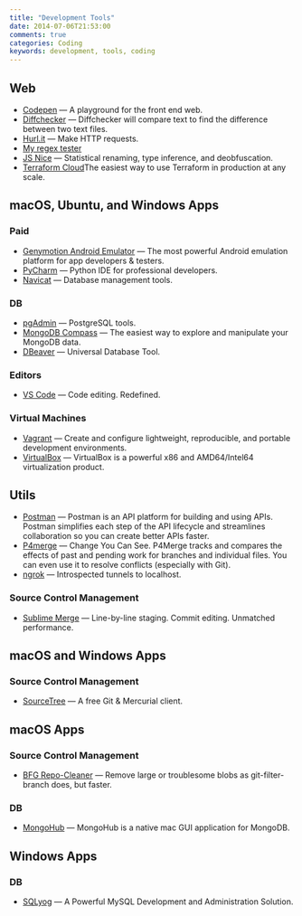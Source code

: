 ```yaml
---
title: "Development Tools"
date: 2014-07-06T21:53:00
comments: true
categories: Coding
keywords: development, tools, coding
---
```


## Web

* [Codepen](http://codepen.io/) — A playground for the front end web.
* [Diffchecker](http://www.diffchecker.com/diff) — Diffchecker will compare text to find the difference between two text files.
* [Hurl.it](http://www.hurl.it/) — Make HTTP requests.
* [My regex tester](http://www.myregextester.com/index.php)
* [JS Nice](http://jsnice.org/) — Statistical renaming, type inference, and deobfuscation.
* [Terraform Cloud](https://www.terraform.io/cloud)The easiest way to use Terraform in production at any scale.

## macOS, Ubuntu, and Windows Apps

### Paid

* [Genymotion Android Emulator](https://www.genymotion.com/desktop/) — The most powerful Android emulation platform for app developers & testers.
* [PyCharm](https://www.jetbrains.com/pycharm/) — Python IDE for professional developers.
* [Navicat](http://www.navicat.com/products) — Database management tools.

### DB

* [pgAdmin](http://www.pgadmin.org/) — PostgreSQL tools.
* [MongoDB Compass](https://www.mongodb.com/products/compass) — The easiest way to explore and manipulate your MongoDB data.
* [DBeaver](https://dbeaver.io/) — Universal Database Tool.

### Editors

* [VS Code](https://code.visualstudio.com/) — Code editing. Redefined.

### Virtual Machines

* [Vagrant](http://www.vagrantup.com/) — Create and configure lightweight, reproducible, and portable development environments.
* [VirtualBox](https://www.virtualbox.org/) — VirtualBox is a powerful x86 and AMD64/Intel64 virtualization product.

## Utils

* [Postman](https://www.getpostman.com/) — Postman is an API platform for building and using APIs. Postman simplifies each step of the API lifecycle and streamlines collaboration so you can create better APIs faster.
* [P4merge](https://www.perforce.com/products/helix-core-apps/merge-diff-tool-p4merge) — Change You Can See. P4Merge tracks and compares the effects of past and pending work for branches and individual files. You can even use it to resolve conflicts (especially with Git).
* [ngrok](https://ngrok.com/) — Introspected tunnels to localhost.

### Source Control Management

* [Sublime Merge](https://www.sublimemerge.com/) — Line-by-line staging. Commit editing. Unmatched performance.

## macOS and Windows Apps

### Source Control Management

* [SourceTree](http://www.sourcetreeapp.com/) — A free Git & Mercurial client.

## macOS Apps

### Source Control Management

* [BFG Repo-Cleaner](https://rtyley.github.io/bfg-repo-cleaner/) — Remove large or troublesome blobs as git-filter-branch does, but faster.

### DB

* [MongoHub](https://github.com/bububa/MongoHub-Mac) — MongoHub is a native mac GUI application for MongoDB.

## Windows Apps

### DB

* [SQLyog](https://www.webyog.com/product/sqlyog) — A Powerful MySQL Development and Administration Solution.
